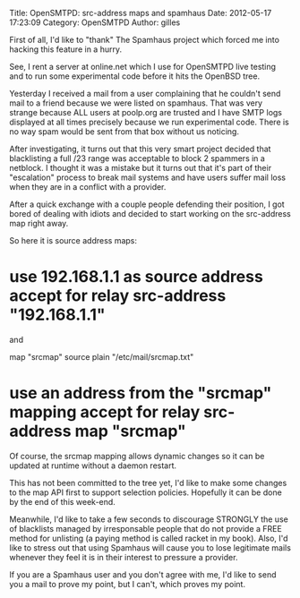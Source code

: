Title: OpenSMTPD: src-address maps and spamhaus
Date: 2012-05-17 17:23:09
Category: OpenSMTPD
Author: gilles

First of all, I'd like to "thank" The Spamhaus project which forced me into hacking this feature in a hurry.

See, I rent a server at online.net which I use for OpenSMTPD live testing and to run some experimental code before it hits the OpenBSD tree.

Yesterday I received a mail from a user complaining that he couldn't send mail to a friend because we were listed on spamhaus. That was very strange because ALL users at poolp.org are trusted and I have SMTP logs displayed at all times precisely because we run experimental code. There is no way spam would be sent from that box without us noticing.

After investigating, it turns out that this very smart project decided that blacklisting a full /23 range was acceptable to block 2 spammers in a netblock. I thought it was a mistake but it turns out that it's part of their "escalation" process to break mail systems and have users suffer mail loss when they are in a conflict with a provider.

After a quick exchange with a couple people defending their position, I got bored of dealing with idiots and decided to start working on the src-address map right away.

So here it is source address maps:

# use 192.168.1.1 as source address accept for relay src-address "192.168.1.1"

and

map "srcmap" source plain "/etc/mail/srcmap.txt"

# use an address from the "srcmap" mapping accept for relay src-address map "srcmap"

Of course, the srcmap mapping allows dynamic changes so it can be updated at runtime without a daemon restart.

This has not been committed to the tree yet, I'd like to make some changes to the map API first to support selection policies. Hopefully it can be done by the end of this week-end.

Meanwhile, I'd like to take a few seconds to discourage STRONGLY the use of blacklists managed by irresponsable people that do not provide a FREE method for unlisting (a paying method is called racket in my book). Also, I'd like to stress out that using Spamhaus will cause you to lose legitimate mails whenever they feel it is in their interest to pressure a provider.

If you are a Spamhaus user and you don't agree with me, I'd like to send you a mail to prove my point, but I can't, which proves my point.

